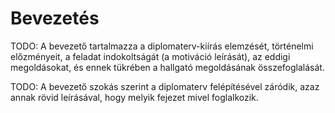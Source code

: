 Bevezetés
=========

TODO: A bevezető tartalmazza a diplomaterv-kiírás elemzését, történelmi előzményeit, a feladat indokoltságát (a motiváció leírását), az eddigi megoldásokat, és ennek tükrében a hallgató megoldásának összefoglalását.

TODO: A bevezető szokás szerint a diplomaterv felépítésével záródik, azaz annak rövid leírásával, hogy melyik fejezet mivel foglalkozik.
